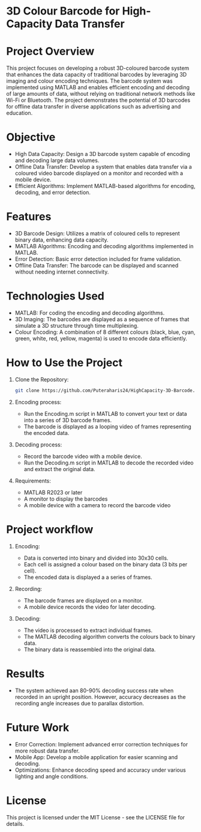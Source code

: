 # 3D Colour Barcode for High-Capacity Data Transfer

# Project Overview

This project focuses on developing a robust 3D-coloured barcode system that enhances the data capacity of traditional barcodes by leveraging 3D imaging and colour encoding techniques. The barcode system was implemented using MATLAB and enables efficient encoding and decoding of large amounts of data, without relying on traditional network methods like Wi-Fi or Bluetooth. The project demonstrates the potential of 3D barcodes for offline data transfer in diverse applications such as advertising and education.

# Objective

  - High Data Capacity: Design a 3D barcode system capable of encoding and decoding large data volumes.
  - Offline Data Transfer: Develop a system that enables data transfer via a coloured video barcode displayed on a monitor and recorded with a mobile device.
  - Efficient Algorithms: Implement MATLAB-based algorithms for encoding, decoding, and error detection.
    
# Features

  - 3D Barcode Design: Utilizes a matrix of coloured cells to represent binary data, enhancing data capacity.
  - MATLAB Algorithms: Encoding and decoding algorithms implemented in MATLAB.
  - Error Detection: Basic error detection included for frame validation.
  - Offline Data Transfer: The barcode can be displayed and scanned without needing internet connectivity.

# Technologies Used

  - MATLAB: For coding the encoding and decoding algorithms.
  - 3D Imaging: The barcodes are displayed as a sequence of frames that simulate a 3D structure through time multiplexing.
  - Colour Encoding: A combination of 8 different colours (black, blue, cyan, green, white, red, yellow, magenta) is used to encode data efficiently.

# How to Use the Project

  1. Clone the Repository:
     ```bash
     git clone https://github.com/Puteraharis24/HighCapacity-3D-Barcode.git

  2. Encoding process:

     - Run the Encoding.m script in MATLAB to convert your text or data into a series of 3D barcode frames.
     - The barcode is displayed as a looping video of frames representing the encoded data.

  3. Decoding process:

     - Record the barcode video with a mobile device.
     - Run the Decoding.m script in MATLAB to decode the recorded video and extract the original data.

  4. Requirements:

     - MATLAB R2023 or later
     - A monitor to display the barcodes
     - A mobile device with a camera to record the barcode video
    
# Project workflow

  1. Encoding:

     - Data is converted into binary and divided into 30x30 cells.
     - Each cell is assigned a colour based on the binary data (3 bits per cell).
     - The encoded data is displayed a a series of frames.

  2. Recording:

     - The barcode frames are displayed on a monitor.
     - A mobile device records the video for later decoding.

  3. Decoding:

     - The video is processed to extract individual frames.
     - The MATLAB decoding algorithm converts the colours back to binary data.
     - The binary data is reassembled into the original data.

# Results

  - The system achieved aan 80-90% decoding success rate when recorded in an upright position. However, accuracy decreases as the recording angle increases due to parallax distortion.

# Future Work

  - Error Correction: Implement advanced error correction techniques for more robust data transfer.
  - Mobile App: Develop a mobile application for easier scanning and decoding.
  - Optimizations: Enhance decoding speed and accuracy under various lighting and angle conditions.

# License

This project is licensed under the MIT License - see the LICENSE file for details.

  
